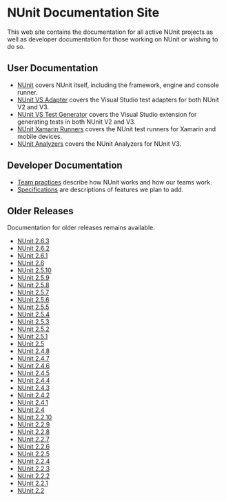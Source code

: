# NUnit Documentation Site

This web site contains the documentation for all active NUnit projects as well as developer documentation for those working on NUnit or wishing to do so.

## User Documentation

* [NUnit](xref:intro) covers NUnit itself, including the framework, engine and console runner.
* [NUnit VS Adapter](xref:vstestadapterinstallation) covers the Visual Studio test adapters for both NUnit V2 and V3.
* [NUnit VS Test Generator](xref:vstestgenerator) covers the Visual Studio extension for generating tests in both NUnit V2 and V3.
* [NUnit Xamarin Runners](xref:xamarinrunners) covers the NUnit test runners for Xamarin and mobile devices.
* [NUnit Analyzers](xref:nunitanalyzers) covers the NUnit Analyzers for NUnit V3.

## Developer Documentation

* [Team practices](xref:teampractices) describe how NUnit works and how our teams work.
* [Specifications](xref:Specifications) are descriptions of features we plan to add.

## Older Releases

Documentation for older releases remains available.

<!--markdownlint-disable-->
<div class="across">
<!--markdownlint-enable -->

* [NUnit 2.6.3](~/2.6.3/docHome.html)
* [NUnit 2.6.2](~/2.6.2/docHome.html)
* [NUnit 2.6.1](~/2.6.1/docHome.html)
* [NUnit 2.6](~/2.6/docHome.html)
* [NUnit 2.5.10](~/2.5.10/docHome.html)
* [NUnit 2.5.9](~/2.5.9/docHome.html)
* [NUnit 2.5.8](~/2.5.8/docHome.html)
* [NUnit 2.5.7](~/2.5.7/docHome.html)
* [NUnit 2.5.6](~/2.5.6/docHome.html)
* [NUnit 2.5.5](~/2.5.5/docHome.html)
* [NUnit 2.5.4](~/2.5.4/docHome.html)
* [NUnit 2.5.3](~/2.5.3/docHome.html)
* [NUnit 2.5.2](~/2.5.2/docHome.html)
* [NUnit 2.5.1](~/2.5.1/docHome.html)
* [NUnit 2.5](~/2.5/docHome.html)
* [NUnit 2.4.8](~/2.4.8/docHome.html)
* [NUnit 2.4.7](~/2.4.7/docHome.html)
* [NUnit 2.4.6](~/2.4.6/docHome.html)
* [NUnit 2.4.5](~/2.4.5/docHome.html)
* [NUnit 2.4.4](~/2.4.4/docHome.html)
* [NUnit 2.4.3](~/2.4.3/docHome.html)
* [NUnit 2.4.2](~/2.4.2/docHome.html)
* [NUnit 2.4.1](~/2.4.1/docHome.html)
* [NUnit 2.4](~/2.4/docHome.html)
* [NUnit 2.2.10](~/2.2.10/docHome.html)
* [NUnit 2.2.9](~/2.2.9/docHome.html)
* [NUnit 2.2.8](~/2.2.8/docHome.html)
* [NUnit 2.2.7](~/2.2.7/docHome.html)
* [NUnit 2.2.6](~/2.2.6/docHome.html)
* [NUnit 2.2.5](~/2.2.5/docHome.html)
* [NUnit 2.2.4](~/2.2.4/docHome.html)
* [NUnit 2.2.3](~/2.2.3/docHome.html)
* [NUnit 2.2.2](~/2.2.2/docHome.html)
* [NUnit 2.2.1](~/2.2.1/docHome.html)
* [NUnit 2.2](~/2.2/docHome.html)

<!--markdownlint-disable -->
</div>
<!--markdownlint-enable -->
